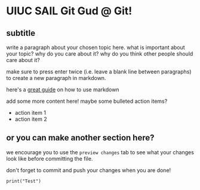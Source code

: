 # UIUC SAIL Git Gud @ Git!
## subtitle

write a paragraph about your chosen topic here. what is important about your topic? why do you care about it? why do you think other people should care about it?

make sure to press enter twice (i.e. leave a blank line between paragraphs) to create a new paragraph in markdown.

here's a [great guide](https://guides.github.com/features/mastering-markdown/) on how to use markdown

add some more content here! maybe some bulleted action items? 
- action item 1
- action item 2

## or you can make another section here?

we encourage you to use the `preview changes` tab to see what your changes look like before committing the file.

don't forget to commit and push your changes when you are done!

```
print("Test")
```
